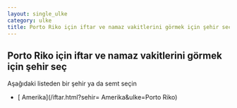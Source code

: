 ```yaml
---
layout: single_ulke
category: ulke
title: Porto Riko için iftar ve namaz vakitlerini görmek için şehir seç
---
```



## Porto Riko için iftar ve namaz vakitlerini görmek için şehir seç

Aşağıdaki listeden bir şehir ya da semt seçin


* [ Amerika](/iftar.html?sehir= Amerika&ulke=Porto Riko)
